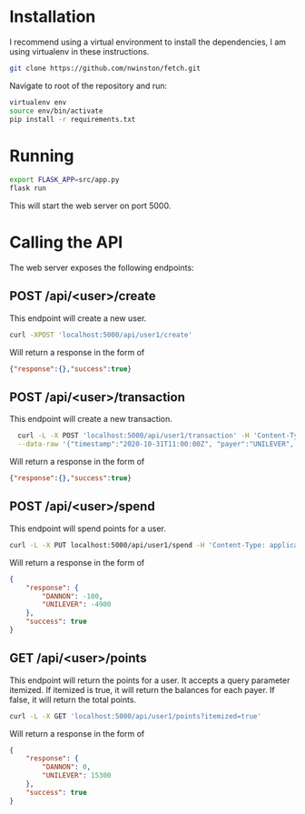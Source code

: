 # Installation

I recommend using a virtual environment to install the dependencies, I am
using virtualenv in these instructions.

```bash
git clone https://github.com/nwinston/fetch.git
```
Navigate to root of the repository and run:

```bash
virtualenv env
source env/bin/activate
pip install -r requirements.txt
```

# Running
```bash
export FLASK_APP=src/app.py
flask run
```

This will start the web server on port 5000.

# Calling the API

The web server exposes the following endpoints:

## POST /api/\<user\>/create
This endpoint will create a new user.

```bash
curl -XPOST 'localhost:5000/api/user1/create'
```
Will return a response in the form of

```json
{"response":{},"success":true}
```



## POST /api/\<user\>/transaction

  This endpoint will create a new transaction.

  ```bash
    curl -L -X POST 'localhost:5000/api/user1/transaction' -H 'Content-Type: application/json' \
    --data-raw '{"timestamp":"2020-10-31T11:00:00Z", "payer":"UNILEVER", "points":"20000"}' 
   ```

Will return a response in the form of
```json
{"response":{},"success":true}
```

## POST /api/\<user\>/spend
This endpoint will spend points for a user.
```bash
curl -L -X PUT localhost:5000/api/user1/spend -H 'Content-Type: application/json' --data-raw '{"points": "5000"}'
```

Will return a response in the form of
```json
{
    "response": {
        "DANNON": -100,
        "UNILEVER": -4900
    },
    "success": true
}
```

## GET /api/\<user\>/points

This endpoint will return the points for a user. It accepts a query parameter itemized.
If itemized is true, it will return the balances for each payer. If false, it will return the total points.

```bash
curl -L -X GET 'localhost:5000/api/user1/points?itemized=true'
```

Will return a response in the form of

```json
{
    "response": {
        "DANNON": 0,
        "UNILEVER": 15300
    },
    "success": true
}
```
